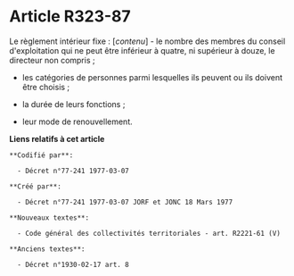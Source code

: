 # Article R323-87

Le règlement intérieur fixe : [*contenu*]        - le nombre des membres du conseil d'exploitation qui ne peut être inférieur
à quatre, ni supérieur à douze, le directeur non compris ;

- les catégories de personnes parmi lesquelles ils peuvent ou ils doivent être choisis ;

- la durée de leurs fonctions ;

- leur mode de renouvellement.

**Liens relatifs à cet article**

	**Codifié par**:

	  - Décret n°77-241 1977-03-07

	**Créé par**:

	  - Décret n°77-241 1977-03-07 JORF et JONC 18 Mars 1977

	**Nouveaux textes**:

	  - Code général des collectivités territoriales - art. R2221-61 (V)

	**Anciens textes**:

	  - Décret n°1930-02-17 art. 8
